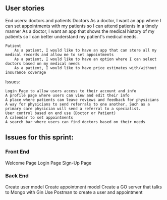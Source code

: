 ## User stories
End users: doctors and patients
Doctors
As a doctor, I want an app where I can set appointments with my patients so I can attend patients in a timely manner
As a doctor, I want an app that shows the medical history of my patients so I can better understand my patient's medical needs.

    Patient
    	As a patient, I would like to have an app that can store all my medical records and allow me to set appointments
    	As a patient, I would like to have an option where I can select doctors based on my medical needs
    	As a patient, I would like to have price estimates with/without insurance coverage

Issues:

    Login Page to allow users access to their account and info
    A profile page where users can view and edit their info
    A place where patients can leave reviews and feedback for physicians
    A way for physicians to send referrals to one another. Such as a primary care physician will send a referral to a specialist.
    User control based on end use (Doctor or Patient)
    A calendar to set appointments
    A search bar where users can find doctors based on their needs

## Issues for this sprint:
### Front End
Welcome Page
Login Page
Sign-Up Page

### Back End
Create user model
Create appointment model
Create a GO server that talks to Mongo with Gin
Use Postman to create a user and appointment
